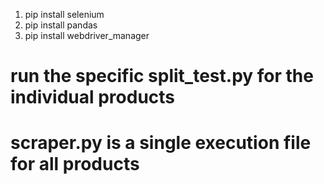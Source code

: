 1. pip install selenium
2. pip install pandas
3. pip install webdriver_manager

# run the specific split_test.py for the individual products
# scraper.py is a single execution file for all products